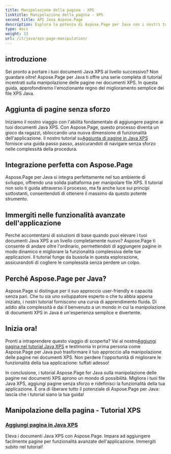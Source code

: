 ```yaml
---
title: Manipolazione della pagina - XPS
linktitle: Manipolazione della pagina - XPS
second_title: API Java Aspose.Page
description: Esplora la potenza di Aspose.Page per Java con i nostri tutorial. Migliora i tuoi documenti Java XPS aggiungendo facilmente pagine per funzionalità avanzate dell'applicazione.
type: docs
weight: 33
url: /it/java/xps-page-manipulation/
---
```


## introduzione

Sei pronto a portare i tuoi documenti Java XPS al livello successivo? Non guardare oltre! Aspose.Page per Java ti offre una serie completa di tutorial incentrati sulla manipolazione delle pagine nei documenti XPS. In questa guida, approfondiremo l'emozionante regno del miglioramento semplice dei file XPS Java.

## Aggiunta di pagine senza sforzo

 Iniziamo il nostro viaggio con l'abilità fondamentale di aggiungere pagine ai tuoi documenti Java XPS. Con Aspose.Page, questo processo diventa un gioco da ragazzi, sbloccando una nuova dimensione di funzionalità dell'applicazione. Il nostro tutorial su[Aggiunta di pagine in Java XPS](./add-page/) fornisce una guida passo passo, assicurandoti di navigare senza sforzo nelle complessità della procedura.

## Integrazione perfetta con Aspose.Page

Aspose.Page per Java si integra perfettamente nel tuo ambiente di sviluppo, offrendo una solida piattaforma per manipolare file XPS. Il tutorial non solo ti guida attraverso il processo, ma fa anche luce sui principi sottostanti, consentendoti di ottenere il massimo da questo potente strumento.

## Immergiti nelle funzionalità avanzate dell'applicazione

Perché accontentarsi di soluzioni di base quando puoi elevare i tuoi documenti Java XPS a un livello completamente nuovo? Aspose.Page ti consente di andare oltre l'ordinario, permettendoti di aggiungere pagine in modo dinamico e migliorare la funzionalità complessiva delle tue applicazioni. Il tutorial funge da bussola in questa esplorazione, assicurandoti di cogliere le complessità senza perdere un colpo.

## Perché Aspose.Page per Java?

Aspose.Page si distingue per il suo approccio user-friendly e capacità senza pari. Che tu sia uno sviluppatore esperto o che tu abbia appena iniziato, i nostri tutorial forniscono una curva di apprendimento fluida. Dì addio alla complessità e dai il benvenuto a un mondo in cui la manipolazione di documenti XPS in Java è un'esperienza semplice e divertente.

## Inizia ora!

 Pronti a intraprendere questo viaggio di scoperta? Vai al nostro[Aggiungi pagina nel tutorial Java XPS](./add-page/) e testimonia in prima persona come Aspose.Page per Java può trasformare il tuo approccio alla manipolazione delle pagine nei documenti XPS. Non perdere l'opportunità di migliorare le funzionalità della tua applicazione: tuffati adesso!

In conclusione, i tutorial Aspose.Page for Java sulla manipolazione delle pagine nei documenti XPS aprono un mondo di possibilità. Migliora i tuoi file Java XPS, aggiungi pagine senza sforzo e ridefinisci la funzionalità della tua applicazione. È ora di liberare tutto il potenziale di Aspose.Page per Java: lascia che i tutorial siano la tua guida!
## Manipolazione della pagina - Tutorial XPS
### [Aggiungi pagina in Java XPS](./add-page/)
Eleva i documenti Java XPS con Aspose.Page. Impara ad aggiungere facilmente pagine per funzionalità avanzate dell'applicazione. Immergiti subito nel tutorial!